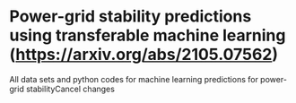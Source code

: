 # Power-grid stability predictions using transferable machine learning (https://arxiv.org/abs/2105.07562)

All data sets and python codes for machine learning predictions for power-grid stabilityCancel changes



